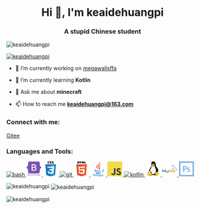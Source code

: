 <h1 align="center">Hi 👋, I'm keaidehuangpi</h1>
<h3 align="center">A stupid Chinese student</h3>

<p align="left"> <img src="https://komarev.com/ghpvc/?username=keaidehuangpi&label=Profile%20views&color=0e75b6&style=flat" alt="keaidehuangpi" /> </p>

<p align="left"> <a href="https://github.com/ryo-ma/github-profile-trophy"><img src="https://github-profile-trophy.vercel.app/?username=keaidehuangpi" alt="keaidehuangpi" /></a> </p>

- 🔭 I’m currently working on [megawallsffa](https://github.com/keaidehuangpi/megawalls-hypixel)

- 🌱 I’m currently learning **Kotlin**

- 💬 Ask me about **minecraft**

- 📫 How to reach me **keaidehuangpi@163.com**

<h3 align="left">Connect with me:</h3>
<a href="https://gitee.com/huiwow">Gitee</a>
<p align="left">
</p>

<h3 align="left">Languages and Tools:</h3>
<p align="left"> <a href="https://www.gnu.org/software/bash/" target="_blank" rel="noreferrer"> <img src="https://www.vectorlogo.zone/logos/gnu_bash/gnu_bash-icon.svg" alt="bash" width="40" height="40"/> </a> <a href="https://getbootstrap.com" target="_blank" rel="noreferrer"> <img src="https://raw.githubusercontent.com/devicons/devicon/master/icons/bootstrap/bootstrap-plain-wordmark.svg" alt="bootstrap" width="40" height="40"/> </a> <a href="https://www.w3schools.com/css/" target="_blank" rel="noreferrer"> <img src="https://raw.githubusercontent.com/devicons/devicon/master/icons/css3/css3-original-wordmark.svg" alt="css3" width="40" height="40"/> </a> <a href="https://git-scm.com/" target="_blank" rel="noreferrer"> <img src="https://www.vectorlogo.zone/logos/git-scm/git-scm-icon.svg" alt="git" width="40" height="40"/> </a> <a href="https://www.w3.org/html/" target="_blank" rel="noreferrer"> <img src="https://raw.githubusercontent.com/devicons/devicon/master/icons/html5/html5-original-wordmark.svg" alt="html5" width="40" height="40"/> </a> <a href="https://www.java.com" target="_blank" rel="noreferrer"> <img src="https://raw.githubusercontent.com/devicons/devicon/master/icons/java/java-original.svg" alt="java" width="40" height="40"/> </a> <a href="https://developer.mozilla.org/en-US/docs/Web/JavaScript" target="_blank" rel="noreferrer"> <img src="https://raw.githubusercontent.com/devicons/devicon/master/icons/javascript/javascript-original.svg" alt="javascript" width="40" height="40"/> </a> <a href="https://kotlinlang.org" target="_blank" rel="noreferrer"> <img src="https://www.vectorlogo.zone/logos/kotlinlang/kotlinlang-icon.svg" alt="kotlin" width="40" height="40"/> </a> <a href="https://www.linux.org/" target="_blank" rel="noreferrer"> <img src="https://raw.githubusercontent.com/devicons/devicon/master/icons/linux/linux-original.svg" alt="linux" width="40" height="40"/> </a> <a href="https://www.mysql.com/" target="_blank" rel="noreferrer"> <img src="https://raw.githubusercontent.com/devicons/devicon/master/icons/mysql/mysql-original-wordmark.svg" alt="mysql" width="40" height="40"/> </a> <a href="https://www.photoshop.com/en" target="_blank" rel="noreferrer"> <img src="https://raw.githubusercontent.com/devicons/devicon/master/icons/photoshop/photoshop-line.svg" alt="photoshop" width="40" height="40"/> </a> </p>

<p><img align="left" src="https://github-readme-stats.vercel.app/api/top-langs?username=keaidehuangpi&show_icons=true&locale=en&layout=compact" alt="keaidehuangpi" /></p>

<p>&nbsp;<img align="center" src="https://github-readme-stats.vercel.app/api?username=keaidehuangpi&show_icons=true&locale=en" alt="keaidehuangpi" /></p>

<p><img align="center" src="https://github-readme-streak-stats.herokuapp.com/?user=keaidehuangpi&" alt="keaidehuangpi" /></p>
